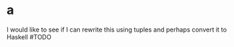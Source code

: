 # a
I would like to see if I can rewrite this using tuples and perhaps convert it to Haskell #TODO

